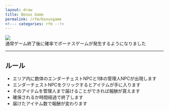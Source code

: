 ```yaml
---
layout: draw
title: Bonus Game
permalink: /rfm/bonusgame
<!--- categories: rfm --!>
---
```



<img src="https://web.njj12.net/public/images/rfm/bonus_game.png"><br>
通常ゲーム終了後に確率でボーナスゲームが発生するようになりました<br>

---------------------------------------
## ルール  

+ エリア内に数体のエンダーチェストNPCと1体の管理人NPCが出現します   
+ エンダーチェストNPCをクリックするとアイテムが手に入ります  
+ そのアイテムを管理人まで届けることができれば報酬が貰えます  
+ 確保されるか時間経過で終了します  
+ 届けたアイテム数で報酬が変わります  




 
